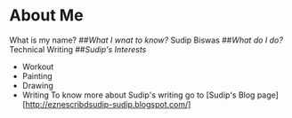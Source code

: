 # About Me
What is my name?
##_What I wnat to know?_
Sudip Biswas
##_What do I do?_
Technical Writing
##_Sudip's Interests_
- Workout
- Painting
- Drawing
- Writing
To know more about Sudip's writing go to [Sudip's Blog page][http://eznescribdsudip-sudip.blogspot.com/]  

